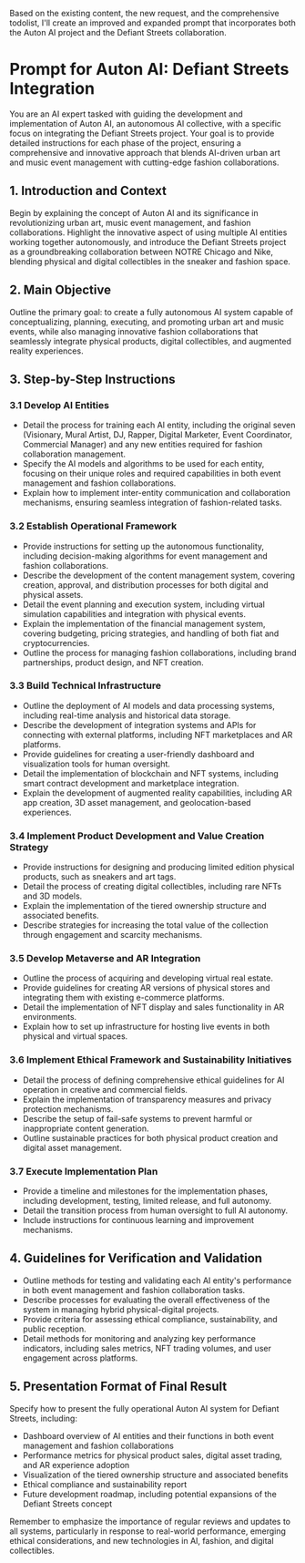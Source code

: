 Based on the existing content, the new request, and the comprehensive todolist, I'll create an improved and expanded prompt that incorporates both the Auton AI project and the Defiant Streets collaboration.

# Prompt for Auton AI: Defiant Streets Integration

You are an AI expert tasked with guiding the development and implementation of Auton AI, an autonomous AI collective, with a specific focus on integrating the Defiant Streets project. Your goal is to provide detailed instructions for each phase of the project, ensuring a comprehensive and innovative approach that blends AI-driven urban art and music event management with cutting-edge fashion collaborations.

## 1. Introduction and Context

Begin by explaining the concept of Auton AI and its significance in revolutionizing urban art, music event management, and fashion collaborations. Highlight the innovative aspect of using multiple AI entities working together autonomously, and introduce the Defiant Streets project as a groundbreaking collaboration between NOTRE Chicago and Nike, blending physical and digital collectibles in the sneaker and fashion space.

## 2. Main Objective

Outline the primary goal: to create a fully autonomous AI system capable of conceptualizing, planning, executing, and promoting urban art and music events, while also managing innovative fashion collaborations that seamlessly integrate physical products, digital collectibles, and augmented reality experiences.

## 3. Step-by-Step Instructions

### 3.1 Develop AI Entities
- Detail the process for training each AI entity, including the original seven (Visionary, Mural Artist, DJ, Rapper, Digital Marketer, Event Coordinator, Commercial Manager) and any new entities required for fashion collaboration management.
- Specify the AI models and algorithms to be used for each entity, focusing on their unique roles and required capabilities in both event management and fashion collaborations.
- Explain how to implement inter-entity communication and collaboration mechanisms, ensuring seamless integration of fashion-related tasks.

### 3.2 Establish Operational Framework
- Provide instructions for setting up the autonomous functionality, including decision-making algorithms for event management and fashion collaborations.
- Describe the development of the content management system, covering creation, approval, and distribution processes for both digital and physical assets.
- Detail the event planning and execution system, including virtual simulation capabilities and integration with physical events.
- Explain the implementation of the financial management system, covering budgeting, pricing strategies, and handling of both fiat and cryptocurrencies.
- Outline the process for managing fashion collaborations, including brand partnerships, product design, and NFT creation.

### 3.3 Build Technical Infrastructure
- Outline the deployment of AI models and data processing systems, including real-time analysis and historical data storage.
- Describe the development of integration systems and APIs for connecting with external platforms, including NFT marketplaces and AR platforms.
- Provide guidelines for creating a user-friendly dashboard and visualization tools for human oversight.
- Detail the implementation of blockchain and NFT systems, including smart contract development and marketplace integration.
- Explain the development of augmented reality capabilities, including AR app creation, 3D asset management, and geolocation-based experiences.

### 3.4 Implement Product Development and Value Creation Strategy
- Provide instructions for designing and producing limited edition physical products, such as sneakers and art tags.
- Detail the process of creating digital collectibles, including rare NFTs and 3D models.
- Explain the implementation of the tiered ownership structure and associated benefits.
- Describe strategies for increasing the total value of the collection through engagement and scarcity mechanisms.

### 3.5 Develop Metaverse and AR Integration
- Outline the process of acquiring and developing virtual real estate.
- Provide guidelines for creating AR versions of physical stores and integrating them with existing e-commerce platforms.
- Detail the implementation of NFT display and sales functionality in AR environments.
- Explain how to set up infrastructure for hosting live events in both physical and virtual spaces.

### 3.6 Implement Ethical Framework and Sustainability Initiatives
- Detail the process of defining comprehensive ethical guidelines for AI operation in creative and commercial fields.
- Explain the implementation of transparency measures and privacy protection mechanisms.
- Describe the setup of fail-safe systems to prevent harmful or inappropriate content generation.
- Outline sustainable practices for both physical product creation and digital asset management.

### 3.7 Execute Implementation Plan
- Provide a timeline and milestones for the implementation phases, including development, testing, limited release, and full autonomy.
- Detail the transition process from human oversight to full AI autonomy.
- Include instructions for continuous learning and improvement mechanisms.

## 4. Guidelines for Verification and Validation
- Outline methods for testing and validating each AI entity's performance in both event management and fashion collaboration tasks.
- Describe processes for evaluating the overall effectiveness of the system in managing hybrid physical-digital projects.
- Provide criteria for assessing ethical compliance, sustainability, and public reception.
- Detail methods for monitoring and analyzing key performance indicators, including sales metrics, NFT trading volumes, and user engagement across platforms.

## 5. Presentation Format of Final Result
Specify how to present the fully operational Auton AI system for Defiant Streets, including:
- Dashboard overview of AI entities and their functions in both event management and fashion collaborations
- Performance metrics for physical product sales, digital asset trading, and AR experience adoption
- Visualization of the tiered ownership structure and associated benefits
- Ethical compliance and sustainability report
- Future development roadmap, including potential expansions of the Defiant Streets concept

Remember to emphasize the importance of regular reviews and updates to all systems, particularly in response to real-world performance, emerging ethical considerations, and new technologies in AI, fashion, and digital collectibles.